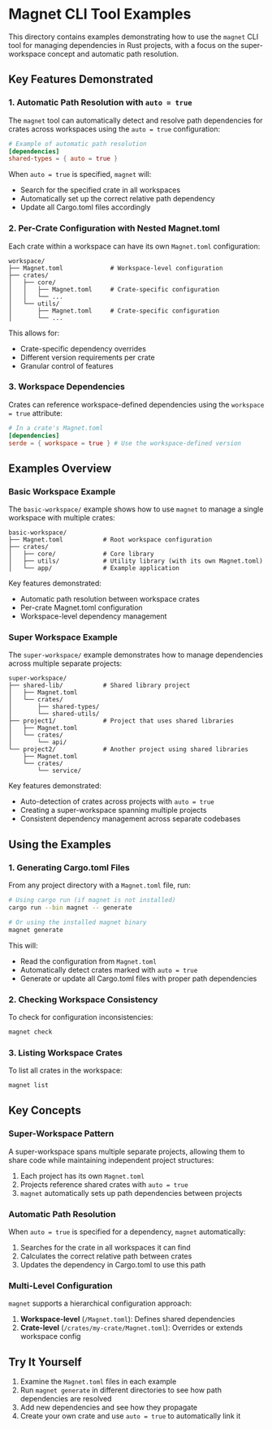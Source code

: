 # Magnet CLI Tool Examples

This directory contains examples demonstrating how to use the `magnet` CLI tool for managing dependencies in Rust projects, with a focus on the super-workspace concept and automatic path resolution.

## Key Features Demonstrated

### 1. Automatic Path Resolution with `auto = true`

The `magnet` tool can automatically detect and resolve path dependencies for crates across workspaces using the `auto = true` configuration:

```toml
# Example of automatic path resolution
[dependencies]
shared-types = { auto = true }
```

When `auto = true` is specified, `magnet` will:
- Search for the specified crate in all workspaces
- Automatically set up the correct relative path dependency
- Update all Cargo.toml files accordingly

### 2. Per-Crate Configuration with Nested Magnet.toml

Each crate within a workspace can have its own `Magnet.toml` configuration:

```
workspace/
├── Magnet.toml             # Workspace-level configuration
├── crates/
│   ├── core/
│   │   ├── Magnet.toml     # Crate-specific configuration
│   │   └── ...
│   └── utils/
│       ├── Magnet.toml     # Crate-specific configuration
│       └── ...
```

This allows for:
- Crate-specific dependency overrides
- Different version requirements per crate
- Granular control of features

### 3. Workspace Dependencies

Crates can reference workspace-defined dependencies using the `workspace = true` attribute:

```toml
# In a crate's Magnet.toml
[dependencies]
serde = { workspace = true } # Use the workspace-defined version
```

## Examples Overview

### Basic Workspace Example

The `basic-workspace/` example shows how to use `magnet` to manage a single workspace with multiple crates:

```
basic-workspace/
├── Magnet.toml           # Root workspace configuration
├── crates/
│   ├── core/             # Core library
│   ├── utils/            # Utility library (with its own Magnet.toml)
│   └── app/              # Example application
```

Key features demonstrated:
- Automatic path resolution between workspace crates
- Per-crate Magnet.toml configuration
- Workspace-level dependency management

### Super Workspace Example

The `super-workspace/` example demonstrates how to manage dependencies across multiple separate projects:

```
super-workspace/
├── shared-lib/           # Shared library project
│   ├── Magnet.toml
│   └── crates/
│       ├── shared-types/
│       └── shared-utils/
├── project1/             # Project that uses shared libraries
│   ├── Magnet.toml
│   └── crates/
│       └── api/
└── project2/             # Another project using shared libraries
    ├── Magnet.toml
    └── crates/
        └── service/
```

Key features demonstrated:
- Auto-detection of crates across projects with `auto = true`
- Creating a super-workspace spanning multiple projects
- Consistent dependency management across separate codebases

## Using the Examples

### 1. Generating Cargo.toml Files

From any project directory with a `Magnet.toml` file, run:

```bash
# Using cargo run (if magnet is not installed)
cargo run --bin magnet -- generate

# Or using the installed magnet binary
magnet generate
```

This will:
- Read the configuration from `Magnet.toml`
- Automatically detect crates marked with `auto = true`
- Generate or update all Cargo.toml files with proper path dependencies

### 2. Checking Workspace Consistency

To check for configuration inconsistencies:

```bash
magnet check
```

### 3. Listing Workspace Crates

To list all crates in the workspace:

```bash
magnet list
```

## Key Concepts

### Super-Workspace Pattern

A super-workspace spans multiple separate projects, allowing them to share code while maintaining independent project structures:

1. Each project has its own `Magnet.toml`
2. Projects reference shared crates with `auto = true`
3. `magnet` automatically sets up path dependencies between projects

### Automatic Path Resolution

When `auto = true` is specified for a dependency, `magnet` automatically:

1. Searches for the crate in all workspaces it can find
2. Calculates the correct relative path between crates
3. Updates the dependency in Cargo.toml to use this path

### Multi-Level Configuration

`magnet` supports a hierarchical configuration approach:

1. **Workspace-level** (`/Magnet.toml`): Defines shared dependencies
2. **Crate-level** (`/crates/my-crate/Magnet.toml`): Overrides or extends workspace config

## Try It Yourself

1. Examine the `Magnet.toml` files in each example
2. Run `magnet generate` in different directories to see how path dependencies are resolved
3. Add new dependencies and see how they propagate
4. Create your own crate and use `auto = true` to automatically link it